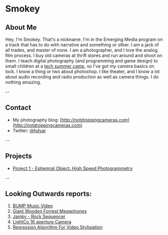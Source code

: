 # Smokey
## About Me
Hey, I'm Smokey. That's a nickname. I'm in the Emerging Media program on a track that has to do with narrative and something or other. I am a jack of all trades, and master of none. I am a photographer, and I love the analog film process. I buy old cameras at thrift stores and run around and shoot on them. I teach digital photography (and programming and game design) to small children at a [tech summer camp](http://idtech.com), so I've got my camera basics on lock. I know a thing or two about photoshop. I like theater, and I know a lot about audio recording and radio production as well as camera things. I do nothing amazing.

--

## Contact
- My photography blog: [http://notdroppingcameras.com](http://notdroppingcameras.com)
- Twitter: [@hdyar](http://twitter.com/hdyar)

--

## Projects
- [Project 1 - Ephemral Object. High Speed Photogrammetry](../irene/Project%201/project1.md)

--

## Looking Outwards reports:
1. [BUMP Music Video](LookingForward/1-BumpMusicVideo.md)
2. [Giant Wooden Forrest Megaphones](LookingForward/2-GiantMegaphones.md)
3. [Jamky - Rock Sequencer](LookingForward/3-rocks.md)
4. [LightCo 16 aperture Camera](LookingForward/4-LightCo.md)
5. [Regression Algorithm For Video Stylisiation](LookingForward/5-regression.md)

